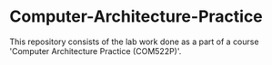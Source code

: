 # Computer-Architecture-Practice

This repository consists of the lab work done as a part of a course 'Computer Architecture Practice (COM522P)'.
